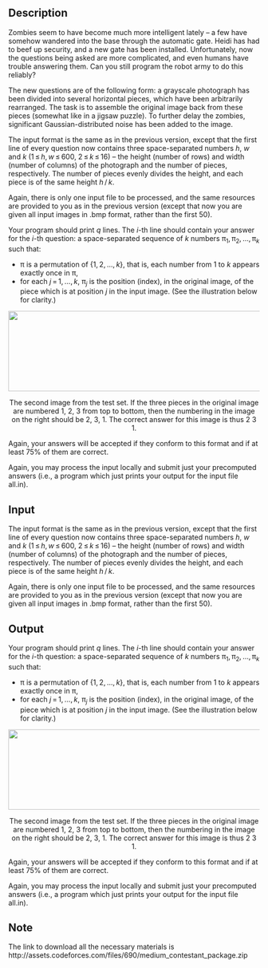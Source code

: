 ## Description

<div><p>Zombies seem to have become much more intelligent lately – a few have somehow wandered into the base through the automatic gate. Heidi has had to beef up security, and a new gate has been installed. Unfortunately, now the questions being asked are more complicated, and even humans have trouble answering them. Can you still program the robot army to do this reliably?</p><p>The new questions are of the following form: a grayscale photograph has been divided into several horizontal pieces, which have been arbitrarily rearranged. The task is to assemble the original image back from these pieces (somewhat like in a jigsaw puzzle). To further delay the zombies, significant Gaussian-distributed noise has been added to the image.</p></div><div class="input-specification"><p>The input format is the same as in the previous version, except that the first line of every question now contains three space-separated numbers <span class="tex-span"><i>h</i></span>, <span class="tex-span"><i>w</i></span> and <span class="tex-span"><i>k</i></span> (<span class="tex-span">1 ≤ <i>h</i>, <i>w</i> ≤ 600</span>, <span class="tex-span">2 ≤ <i>k</i> ≤ 16</span>) – the height (number of rows) and width (number of columns) of the photograph and the number of pieces, respectively. The number of pieces evenly divides the height, and each piece is of the same height <span class="tex-span"><i>h</i> / <i>k</i></span>.</p><p>Again, there is only one input file to be processed, and the same resources are provided to you as in the previous version (except that now you are given <span class="tex-font-style-it">all</span> input images in <span class="tex-font-style-tt">.bmp</span> format, rather than the first 50).</p></div><div class="output-specification"><p>Your program should print <span class="tex-span"><i>q</i></span> lines. The <span class="tex-span"><i>i</i></span>-th line should contain your answer for the <span class="tex-span"><i>i</i></span>-th question: a space-separated sequence of <span class="tex-span"><i>k</i></span> numbers <span class="tex-span">π<sub class="lower-index">1</sub>, π<sub class="lower-index">2</sub>, ..., π<sub class="lower-index"><i>k</i></sub></span> such that: </p><ul> <li> <span class="tex-span">π</span> is a permutation of <span class="tex-span">{1, 2, ..., <i>k</i>}</span>, that is, each number from <span class="tex-span">1</span> to <span class="tex-span"><i>k</i></span> appears exactly once in <span class="tex-span">π</span>, </li><li> for each <span class="tex-span"><i>j</i> = 1, ..., <i>k</i></span>, <span class="tex-span">π<sub class="lower-index"><i>j</i></sub></span> is the position (index), in the original image, of the piece which is at position <span class="tex-span"><i>j</i></span> in the input image. (See the illustration below for clarity.) </li></ul><center> <img class="tex-graphics" height="161px" src="file://ISMQMzR2.png" style="max-width: 100.0%;max-height: 100.0%;" width="567px"><p><span class="tex-font-size-small">The second image from the test set. If the three pieces in the original image are numbered <span class="tex-span">1</span>, <span class="tex-span">2</span>, <span class="tex-span">3</span> from top to bottom, then the numbering in the image on the right should be <span class="tex-span">2</span>, <span class="tex-span">3</span>, <span class="tex-span">1</span>. The correct answer for this image is thus <span class="tex-font-style-tt">2 3 1</span>.</span> </p></center><p>Again, your answers will be accepted if they conform to this format and if at least <span class="tex-span">75%</span> of them are correct.</p><p>Again, you may process the input locally and submit just your precomputed answers (i.e., a program which just prints your output for the input file <span class="tex-font-style-tt">all.in</span>).</p></div>

## Input

<p>The input format is the same as in the previous version, except that the first line of every question now contains three space-separated numbers <span class="tex-span"><i>h</i></span>, <span class="tex-span"><i>w</i></span> and <span class="tex-span"><i>k</i></span> (<span class="tex-span">1 ≤ <i>h</i>, <i>w</i> ≤ 600</span>, <span class="tex-span">2 ≤ <i>k</i> ≤ 16</span>) – the height (number of rows) and width (number of columns) of the photograph and the number of pieces, respectively. The number of pieces evenly divides the height, and each piece is of the same height <span class="tex-span"><i>h</i> / <i>k</i></span>.</p><p>Again, there is only one input file to be processed, and the same resources are provided to you as in the previous version (except that now you are given <span class="tex-font-style-it">all</span> input images in <span class="tex-font-style-tt">.bmp</span> format, rather than the first 50).</p>

## Output

<p>Your program should print <span class="tex-span"><i>q</i></span> lines. The <span class="tex-span"><i>i</i></span>-th line should contain your answer for the <span class="tex-span"><i>i</i></span>-th question: a space-separated sequence of <span class="tex-span"><i>k</i></span> numbers <span class="tex-span">π<sub class="lower-index">1</sub>, π<sub class="lower-index">2</sub>, ..., π<sub class="lower-index"><i>k</i></sub></span> such that: </p><ul> <li> <span class="tex-span">π</span> is a permutation of <span class="tex-span">{1, 2, ..., <i>k</i>}</span>, that is, each number from <span class="tex-span">1</span> to <span class="tex-span"><i>k</i></span> appears exactly once in <span class="tex-span">π</span>, </li><li> for each <span class="tex-span"><i>j</i> = 1, ..., <i>k</i></span>, <span class="tex-span">π<sub class="lower-index"><i>j</i></sub></span> is the position (index), in the original image, of the piece which is at position <span class="tex-span"><i>j</i></span> in the input image. (See the illustration below for clarity.) </li></ul><center> <img class="tex-graphics" height="161px" src="file://ISMQMzR2.png" style="max-width: 100.0%;max-height: 100.0%;" width="567px"><p><span class="tex-font-size-small">The second image from the test set. If the three pieces in the original image are numbered <span class="tex-span">1</span>, <span class="tex-span">2</span>, <span class="tex-span">3</span> from top to bottom, then the numbering in the image on the right should be <span class="tex-span">2</span>, <span class="tex-span">3</span>, <span class="tex-span">1</span>. The correct answer for this image is thus <span class="tex-font-style-tt">2 3 1</span>.</span> </p></center><p>Again, your answers will be accepted if they conform to this format and if at least <span class="tex-span">75%</span> of them are correct.</p><p>Again, you may process the input locally and submit just your precomputed answers (i.e., a program which just prints your output for the input file <span class="tex-font-style-tt">all.in</span>).</p>

## Note

<p>The link to download all the necessary materials is http://assets.codeforces.com/files/690/medium_contestant_package.zip</p>
